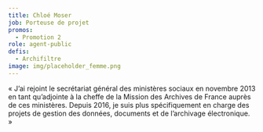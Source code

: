 ```yaml
---
title: Chloé Moser
job: Porteuse de projet
promos:
  - Promotion 2
role: agent-public
defis:
  - Archifiltre
image: img/placeholder_femme.png
---
```


« J’ai rejoint le secrétariat général des ministères sociaux en novembre 2013 en tant qu’adjointe à la cheffe de la Mission des Archives de France auprès de ces ministères. Depuis 2016, je suis plus spécifiquement en charge des projets de gestion des données, documents et de l’archivage électronique. »
